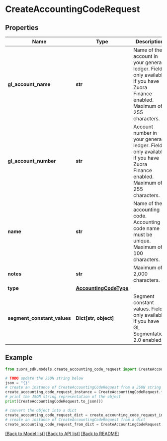 # CreateAccountingCodeRequest


## Properties

Name | Type | Description | Notes
------------ | ------------- | ------------- | -------------
**gl_account_name** | **str** | Name of the account in your general ledger.   Field only available if you have Zuora Finance enabled. Maximum of 255 characters. | [optional] 
**gl_account_number** | **str** | Account number in your general ledger.   Field only available if you have Zuora Finance enabled. Maximum of 255 characters. | [optional] 
**name** | **str** | Name of the accounting code.  Accounting code name must be unique. Maximum of 100 characters.  | 
**notes** | **str** | Maximum of 2,000 characters.  | [optional] 
**type** | [**AccountingCodeType**](AccountingCodeType.md) |  | 
**segment_constant_values** | **Dict[str, object]** | Segment constant values. Field only available if you have GL Segmentation 2.0 enabled. | [optional] 

## Example

```python
from zuora_sdk.models.create_accounting_code_request import CreateAccountingCodeRequest

# TODO update the JSON string below
json = "{}"
# create an instance of CreateAccountingCodeRequest from a JSON string
create_accounting_code_request_instance = CreateAccountingCodeRequest.from_json(json)
# print the JSON string representation of the object
print(CreateAccountingCodeRequest.to_json())

# convert the object into a dict
create_accounting_code_request_dict = create_accounting_code_request_instance.to_dict()
# create an instance of CreateAccountingCodeRequest from a dict
create_accounting_code_request_from_dict = CreateAccountingCodeRequest.from_dict(create_accounting_code_request_dict)
```
[[Back to Model list]](../README.md#documentation-for-models) [[Back to API list]](../README.md#documentation-for-api-endpoints) [[Back to README]](../README.md)


